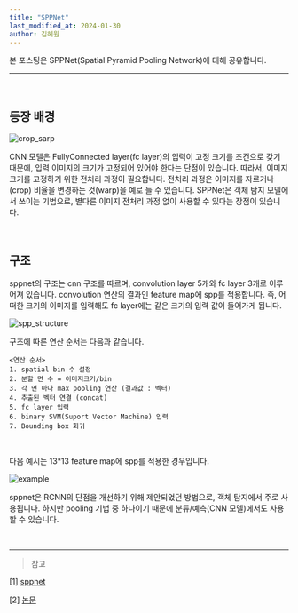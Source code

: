 ```yaml
---
title: "SPPNet"
last_modified_at: 2024-01-30
author: 김혜원
---
```


본 포스팅은 SPPNet(Spatial Pyramid Pooling Network)에 대해 공유합니다.

---

&nbsp;

## 등장 배경

![crop_sarp](https://github.com/khw927/epozen-dt.github.io/assets/107157737/0c95c583-4b65-4585-9444-7cfd34dedf40)

CNN 모델은 FullyConnected layer(fc layer)의 입력이 고정 크기를 조건으로 갖기 때문에, 입력 이미지의 크기가 고정되어 있어야 한다는 단점이 있습니다. 따라서, 이미지 크기를 고정하기 위한 전처리 과정이 필요합니다. 전처리 과정은 이미지를 자르거나 (crop) 비율을 변경하는 것(warp)을 예로 들 수 있습니다. SPPNet은 객체 탐지 모델에서 쓰이는 기법으로, 별다른 이미지 전처리 과정 없이 사용할 수 있다는 장점이 있습니다. 


&nbsp;

## 구조

sppnet의 구조는 cnn 구조를 따르며, convolution layer 5개와 fc layer 3개로 이루어져 있습니다. convolution 연산의 결과인 feature map에 spp를 적용합니다. 즉, 어떠한 크기의 이미지를 입력해도 fc layer에는 같은 크기의 입력 값이 들어가게 됩니다.

![spp_structure](https://github.com/khw927/epozen-dt.github.io/assets/107157737/53285481-4b66-422b-8001-ec9007ed194d)

구조에 따른 연산 순서는 다음과 같습니다.


    <연산 순서>
    1. spatial bin 수 설정
    2. 분할 면 수 = 이미지크기/bin
    3. 각 면 마다 max pooling 연산 (결과값 : 벡터)
    4. 추출된 벡터 연결 (concat)
    5. fc layer 입력
    6. binary SVM(Suport Vector Machine) 입력
    7. Bounding box 회귀
    
&nbsp;

다음 예시는 13*13 feature map에 spp를 적용한 경우입니다.

![example](https://github.com/khw927/epozen-dt.github.io/assets/107157737/8ffd18a1-d8fc-4db3-a601-48417dc6ffc9)


sppnet은 RCNN의 단점을 개선하기 위해 제안되었던 방법으로, 객체 탐지에서 주로 사용됩니다. 하지만 pooling 기법 중 하나이기 때문에 분류/예측(CNN 모델)에서도 사용할 수 있습니다.



&nbsp;

------
> 참고

[1] [sppnet](https://deep-learning-study.tistory.com/445)

[2] [논문](https://arxiv.org/abs/1406.4729)